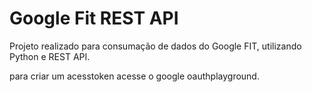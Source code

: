 # Google Fit REST API

Projeto realizado para consumação de dados do Google FIT, utilizando Python e REST API.

para criar um acesstoken acesse o google oauthplayground.
